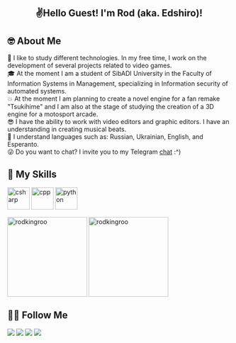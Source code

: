 <h2 align="Center">✌️Hello Guest! I'm Rod (aka. Edshiro)! </h2>

## 🤓&nbsp;About Me
💫&nbsp;I like to study different technologies. In my free time, I work on the development of several projects related to video games.\
🎓&nbsp;At the moment I am a student of SibADI University in the Faculty of Information Systems in Management, specializing in Information security of automated systems.\
💥&nbsp;At the moment I am planning to create a novel engine for a fan remake "Tsukihime" and I am also at the stage of studying the creation of a 3D engine for a motosport arcade.\
😎&nbsp;I have the ability to work with video editors and graphic editors. I have an understanding in creating musical beats.\
💭&nbsp;I understand languages such as: Russian, Ukrainian, English, and Esperanto.\
😜&nbsp;Do you want to chat? I invite you to my Telegram [chat](https://t.me/sinergyOutskirts) :^)

## 💪&nbsp;My Skills
<p align="left">
  <img src="https://img.icons8.com/color/48/000000/c-sharp-logo.png" alt="csharp" width="50" height="50"/>
  <img src="https://img.icons8.com/color/48/000000/c-plus-plus-logo.png" alt="cpp" width="50" height="50"/>
  <img src="https://img.icons8.com/color/48/000000/python.png" alt="python" width="50" height="50"/>
</p>
<img align="left" height="180em" src="https://github-readme-stats.vercel.app/api/top-langs/?username=RodKingroo&layout=compact&langs_count=8" alt="rodkingroo" />
<img align="center" height="180em" src="https://github-readme-stats.vercel.app/api?username=RodKingroo&show_icons=true" alt="rodkingroo" />

## 🤝🏻&nbsp;Follow Me

<a href="mailto:kngrgm@gmail.com"><img src="https://img.shields.io/badge/E--mail-kngrgm%40gmail.com-red"/></a>
<a href="http://trovo.live/rodkingroo"><img src="https://img.shields.io/badge/Trovo-%40RodKingroo-success"/></a>
<a href="https://t.me/rodkingroo"><img src="https://img.shields.io/badge/Telegram-%40RodKingroo-informational"/></a>
<a href="https://youtube.com/c/EdshiroKangaroo"><img src="https://img.shields.io/badge/YouTube-%40EdshiroKingroo-red"/></a>
